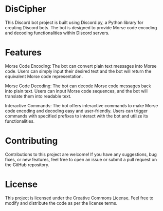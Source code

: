 # DisCipher

This Discord bot project is built using Discord.py, a Python library for creating Discord bots. The bot is designed to provide Morse code encoding and decoding functionalities within Discord servers.

# Features

Morse Code Encoding: The bot can convert plain text messages into Morse code. Users can simply input their desired text and the bot will return the equivalent Morse code representation.

Morse Code Decoding: The bot can decode Morse code messages back into plain text. Users can input Morse code sequences, and the bot will translate them into readable text.

Interactive Commands: The bot offers interactive commands to make Morse code encoding and decoding easy and user-friendly. Users can trigger commands with specified prefixes to interact with the bot and utilize its functionalities.


# Contributing

Contributions to this project are welcome! If you have any suggestions, bug fixes, or new features, feel free to open an issue or submit a pull request on the GitHub repository.


 # License
 
This project is licensed under the Creative Commons License. Feel free to modify and distribute the code as per the license terms.

